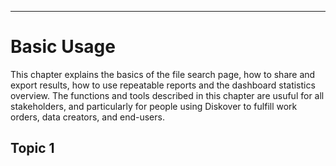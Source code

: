 ___
# <a id=“basic_usage”></a>Basic Usage

This chapter explains the basics of the file search page, how to share and export results, how to use repeatable reports and the dashboard statistics overview. The functions and tools described in this chapter are usuful for all stakeholders, and particularly for people using Diskover to fulfill work orders, data creators, and end-users.


<h2 id="topic-1">Topic 1</h2>
